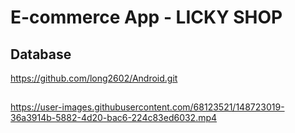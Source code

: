 # E-commerce App - LICKY SHOP

## Database
https://github.com/long2602/Android.git
##
https://user-images.githubusercontent.com/68123521/148723019-36a3914b-5882-4d20-bac6-224c83ed6032.mp4

